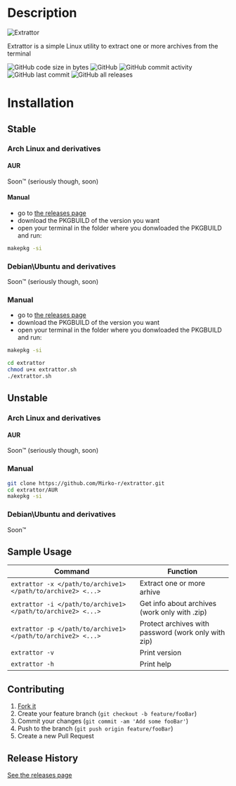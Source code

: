 # Description

![Extrattor](https://github.com/Mirko-r/extrattor/blob/main/Extrattor1.0.png)

Extrattor is a simple Linux utility to extract one or more archives from the terminal

![GitHub code size in bytes](https://img.shields.io/github/languages/code-size/Mirko-r/extrattor) ![GitHub](https://img.shields.io/github/license/Mirko-r/extrattor) ![GitHub commit activity](https://img.shields.io/github/commit-activity/y/Mirko-r/extrattor) ![GitHub last commit](https://img.shields.io/github/last-commit/Mirko-r/extrattor) ![GitHub all releases](https://img.shields.io/github/downloads/Mirko-r/extrattor/total)

# Installation

## Stable

### Arch Linux and derivatives

#### AUR <!-- extrattor -->

Soon™ (seriously though, soon)

#### Manual

- go to [the releases page](https://github.com/Mirko-r/extrattor/releases)
- download the PKGBUILD of the version you want
- open your terminal in the folder where you donwloaded the PKGBUILD and run:

```bash
makepkg -si
```

### Debian\Ubuntu and derivatives

Soon™ (seriously though, soon)

### Manual

- go to [the releases page](https://github.com/Mirko-r/extrattor/releases)
- download the PKGBUILD of the version you want
- open your terminal in the folder where you donwloaded the PKGBUILD and run:

```bash
makepkg -si
```

```bash
cd extrattor
chmod u+x extrattor.sh
./extrattor.sh
```
## Unstable

### Arch Linux and derivatives

#### AUR <!-- extrattor-git -->

Soon™ (seriously though, soon)

### Manual

```bash
git clone https://github.com/Mirko-r/extrattor.git
cd extrattor/AUR
makepkg -si
```

### Debian\Ubuntu and derivatives <!-- extrattor-git, but dunno if debian has these -->

Soon™

## Sample Usage

| Command              | Function                                                                              |
| -------------------- | ------------------------------------------------------------------------------------- |
| `extrattor -x </path/to/archive1> </path/to/archive2> <...>`| Extract one or more arhive                          |
| `extrattor -i </path/to/archive1> </path/to/archive2> <...>`| Get info about archives (work only with .zip)       |
| `extrattor -p </path/to/archive1> </path/to/archive2> <...>`| Protect archives with password (work only with zip) |
| `extrattor -v`       | Print version                                                                         |
| `extrattor -h`       | Print help                                                                            |

## Contributing

1. [Fork it](<https://github.com/Mirko-r/extrattor/fork>)
2. Create your feature branch (`git checkout -b feature/fooBar`)
3. Commit your changes (`git commit -am 'Add some fooBar'`)
4. Push to the branch (`git push origin feature/fooBar`)
5. Create a new Pull Request

<!-- to remove -->
## Release History
[See the releases page](https://github.com/Mirko-r/extrattor/releases)

